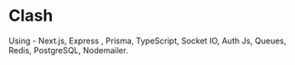 # Clash
Using - Next.js, Express , Prisma, TypeScript, Socket IO, Auth Js, Queues, Redis, PostgreSQL, Nodemailer.
